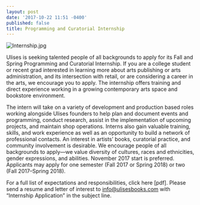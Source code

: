 ```yaml
---
layout: post
date: '2017-10-22 11:51 -0400'
published: false
title: Programming and Curatorial Internship
---
```

![Internship.jpg]({{site.baseurl}}/assets/img/Internship.jpg)

Ulises is seeking talented people of all backgrounds to apply for its Fall and Spring Programming and Curatorial Internship. If you are a college student or recent grad interested in learning more about arts publishing or arts administration, and its intersection with retail, or are considering a career in the arts, we encourage you to apply. The internship offers training and direct experience working in a growing contemporary arts space and bookstore environment. 

The intern will take on a variety of development and production based roles working alongside Ulises founders to help plan and document events and programming, conduct research, assist in the implementation of upcoming projects, and maintain shop operations. Interns also gain valuable training, skills, and work experience as well as an opportunity to build a network of professional contacts. An interest in artists’ books, curatorial practice, and community involvement is desirable. We encourage people of all backgrounds to apply—we value diversity of cultures, races and ethnicities, gender expressions, and abilities. November 2017 start is preferred. Applicants may apply for one semester (Fall 2017 or Spring 2018) or two (Fall 2017–Spring 2018). 

For a full list of expectations and responsibilities, click here [pdf]. 
Please send a resume and letter of interest to info@ulisesbooks.com with “Internship Application” in the subject line.

